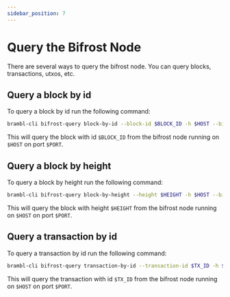 ```yaml
---
sidebar_position: 7
---
```


# Query the Bifrost Node

There are several ways to query the bifrost node. You can query blocks, transactions, utxos, etc.

## Query a block by id

To query a block by id run the following command:

```bash
brambl-cli bifrost-query block-by-id --block-id $BLOCK_ID -h $HOST --bifrost-port $PORT
```

This will query the block with id `$BLOCK_ID` from the bifrost node running on `$HOST` on port `$PORT`.

## Query a block by height

To query a block by height run the following command:

```bash
brambl-cli bifrost-query block-by-height --height $HEIGHT -h $HOST --bifrost-port $PORT
```

This will query the block with height `$HEIGHT` from the bifrost node running on `$HOST` on port `$PORT`.

## Query a transaction by id

To query a transaction by id run the following command:

```bash
brambl-cli bifrost-query transaction-by-id --transaction-id $TX_ID -h $HOST --bifrost-port $PORT
```

This will query the transaction with id `$TX_ID` from the bifrost node running on `$HOST` on port `$PORT`.
